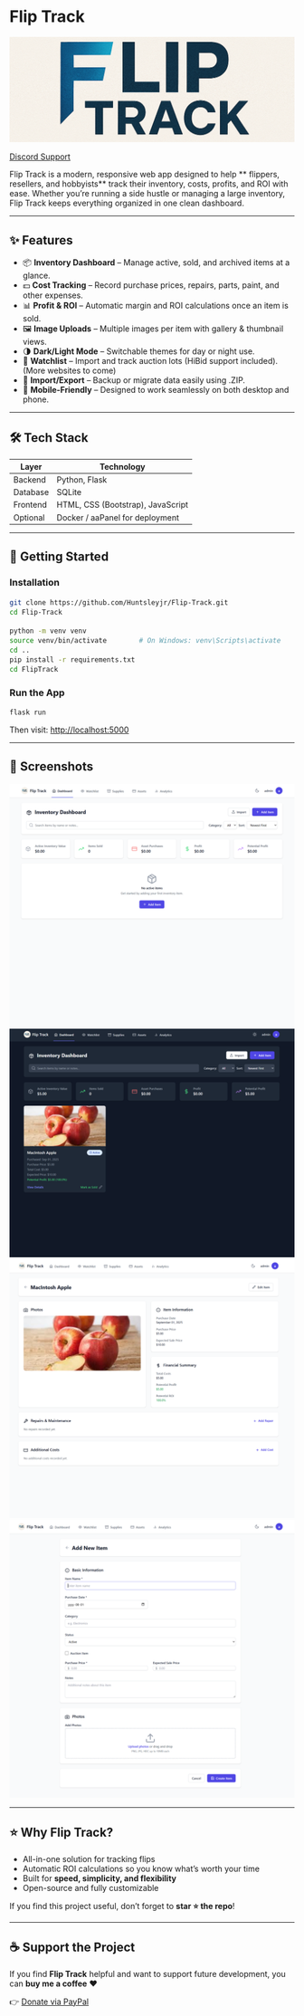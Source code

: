 # Flip Track  

![Logo](FlipTrack/public/banner.png)

[Discord Support](https://discord.gg/5cC68aTMQS)


Flip Track is a modern, responsive web app designed to help ** flippers, resellers, and hobbyists** track their inventory, costs, profits, and ROI with ease. Whether you’re running a side hustle or managing a large inventory, Flip Track keeps everything organized in one clean dashboard.  

---

## ✨ Features  

- 📦 **Inventory Dashboard** – Manage active, sold, and archived items at a glance.  
- 💵 **Cost Tracking** – Record purchase prices, repairs, parts, paint, and other expenses.  
- 📊 **Profit & ROI** – Automatic margin and ROI calculations once an item is sold.  
- 🖼 **Image Uploads** – Multiple images per item with gallery & thumbnail views.  
- 🌗 **Dark/Light Mode** – Switchable themes for day or night use.  
- 🔎 **Watchlist** – Import and track auction lots (HiBid support included). (More websites to come) 
- 🔄 **Import/Export** – Backup or migrate data easily using .ZIP.  
- 📱 **Mobile-Friendly** – Designed to work seamlessly on both desktop and phone.  

---

## 🛠 Tech Stack  

| Layer       | Technology |
|-------------|------------|
| Backend     | Python, Flask |
| Database    | SQLite |
| Frontend    | HTML, CSS (Bootstrap), JavaScript |
| Optional    | Docker / aaPanel for deployment |

---

## 🚀 Getting Started  

### Installation  

```bash
git clone https://github.com/Huntsleyjr/Flip-Track.git
cd Flip-Track

python -m venv venv
source venv/bin/activate        # On Windows: venv\Scripts\activate
cd ..
pip install -r requirements.txt
cd FlipTrack
```

### Run the App  

```bash
flask run
```

Then visit: [http://localhost:5000](http://localhost:5000)  

---

## 📸 Screenshots  

![Dashboard](screenshots/Dashboard-Light.png)
![Dashboard_Dark](screenshots/Dashboard-Dark.png)
![item-view](screenshots/Item-view.png)
![item-create](screenshots/Item-create.png)

---


## ⭐ Why Flip Track?  

- All-in-one solution for tracking flips  
- Automatic ROI calculations so you know what’s worth your time  
- Built for **speed, simplicity, and flexibility**  
- Open-source and fully customizable  

If you find this project useful, don’t forget to **star ⭐ the repo**!

---

## ☕ Support the Project  

If you find **Flip Track** helpful and want to support future development, you can **buy me a coffee** ❤️  

👉 [Donate via PayPal](https://www.paypal.me/CoastalCity)  
